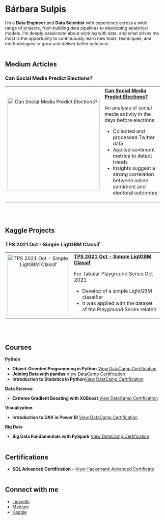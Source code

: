 # Bárbara Sulpis

I’m a **Data Engineer** and **Data Scientist** with experience across a wide range of projects, from building data pipelines to developing analytical models. I’m deeply passionate about working with data, and what drives me most is the opportunity to continuously learn new tools, techniques, and methodologies to grow and deliver better solutions.
<br><br>
##  Medium Articles

### Can Social Media Predict Elections?

<table>
  <tr>
    <td width="40%" align="center">
      <a href="https://medium.com/@barbarasulpis/can-social-media-predict-elections-ea5fe221d0cc">
        <img src="https://miro.medium.com/v2/resize:fit:720/format:webp/1*XTxJKcG5yyGzbgka3oQC4Q.jpeg" 
             alt="Can Social Media Predict Elections?" 
             width="300" style="max-width:100%; height:auto;">
      </a>
    </td>
    <td width="60%" valign="top">
      <a href="https://medium.com/@barbarasulpis/can-social-media-predict-elections-ea5fe221d0cc">
        <strong>Can Social Media Predict Elections?</strong>
      </a>
      <p>An analysis of social media activity in the days before elections.</p>
      <ul>
        <li>Collected and processed Twitter data</li>
        <li>Applied sentiment metrics to detect trends</li>
        <li>Insights suggest a strong correlation between online sentiment and electoral outcomes</li>
      </ul>
    </td>
  </tr>
</table>
<br><br>

## Kaggle Projects

### TPS 2021 Oct - Simple LigtGBM Classif

<table>
  <tr>
    <td width="40%" align="center">
      <a href="https://www.kaggle.com/code/brbarasulpis/tps-2021-oct-ligtgbm-classif-begginers">
        <img src="https://www.kaggle.com/static/images/site-logo.svg" 
             alt="TPS 2021 Oct - Simple LigtGBM Classif" 
             width="200" style="max-width:100%; height:auto;">
      </a>
    </td>
    <td width="60%" valign="top">
      <a href="https://www.kaggle.com/code/brbarasulpis/tps-2021-oct-ligtgbm-classif-begginers">
        <strong>TPS 2021 Oct - Simple LigtGBM Classif</strong>
      </a>
      <p>For Tabular Playground Series Oct 2021</p>
      <ul>
        <li>Develop of a simple LightGBM classifier</li>
        <li>It was applied with the dataset of the Playground Series related</li>
      </ul>
    </td>
  </tr>
</table>
<br><br>

## Courses
**Python**
- **Object-Oriented Programming in Python** [View DataCamp Certification](https://www.datacamp.com/completed/statement-of-accomplishment/course/85418fd30cf252cd0116c31eaa119d4cac99781f)
- **Joining Data with pandas** [View DataCamp Certification](https://www.datacamp.com/completed/statement-of-accomplishment/course/03f58cd72563ba85634405172eaa03a72bcea91c)
- **Introduction to Statistics in Python**[View DataCamp Certification](https://www.datacamp.com/completed/statement-of-accomplishment/course/61e9a93f153d010c13b5061c2839c941feff00e5)
  
**Data Science**
- **Extreme Gradient Boosting with XGBoost** [View DataCamp Certification](https://www.datacamp.com/completed/statement-of-accomplishment/course/aa6d4e8879b6f755fdf87dc0222df1e1e213e58e)

**Visualization**
- **Introduction to DAX in Power BI** [View DataCamp Certification](https://www.datacamp.com/completed/statement-of-accomplishment/course/04a188785b99770112469c3f0052d3d7683b1843)
  
**Big Data**
- **Big Data Fundamentals with PySpark** [View DataCamp Certification](https://www.datacamp.com/completed/statement-of-accomplishment/course/802cf4adda0862777391c56cd223d349385285d3)
<br><br>

## Certifications
-  **SQL Advanced Certification** – [View Hackerrank Advanced Certificate](https://www.hackerrank.com/certificates/6b2ce5832313)
<br><br>

##  Connect with me
- [LinkedIn](https://www.linkedin.com/in/barbarasulpis/)
- [Medium](https://medium.com/@barbarasulpis)
- [Kaggle](https://www.kaggle.com/brbarasulpis)
